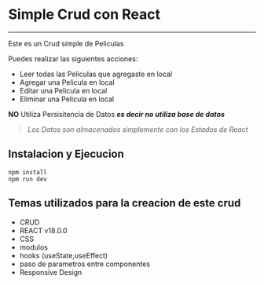 # Simple Crud con React

---

Este es un Crud simple de Peliculas

Puedes realizar las siguientes acciones:

- Leer todas las Peliculas que agregaste en local
- Agregar una Pelicula en local
- Editar una Pelicula en local
- Eliminar una Pelicula en local

**NO** Utiliza Persisitencia de Datos _**es decir no utiliza base de datos**_

> _Los Datos son almacenados simplemente con los Estados de React_

## Instalacion y Ejecucion

```
npm install
npm run dev
```

## Temas utilizados para la creacion de este crud

- CRUD
- REACT v18.0.0
- CSS
- modulos
- hooks (useState,useEffect)
- paso de parametros entre componentes
- Responsive Design
